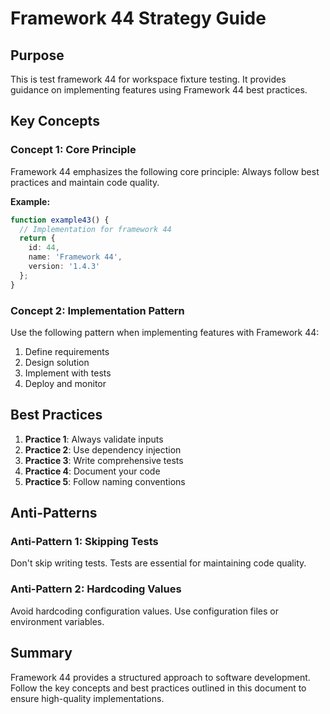 # Framework 44 Strategy Guide

## Purpose

This is test framework 44 for workspace fixture testing. It provides guidance on implementing features using Framework 44 best practices.



## Key Concepts

### Concept 1: Core Principle

Framework 44 emphasizes the following core principle: Always follow best practices and maintain code quality.

**Example:**
```typescript
function example43() {
  // Implementation for framework 44
  return {
    id: 44,
    name: 'Framework 44',
    version: '1.4.3'
  };
}
```

### Concept 2: Implementation Pattern

Use the following pattern when implementing features with Framework 44:

1. Define requirements
2. Design solution
3. Implement with tests
4. Deploy and monitor

## Best Practices

1. **Practice 1**: Always validate inputs
2. **Practice 2**: Use dependency injection
3. **Practice 3**: Write comprehensive tests
4. **Practice 4**: Document your code
5. **Practice 5**: Follow naming conventions

## Anti-Patterns

### Anti-Pattern 1: Skipping Tests

Don't skip writing tests. Tests are essential for maintaining code quality.

### Anti-Pattern 2: Hardcoding Values

Avoid hardcoding configuration values. Use configuration files or environment variables.

## Summary

Framework 44 provides a structured approach to software development. Follow the key concepts and best practices outlined in this document to ensure high-quality implementations.


